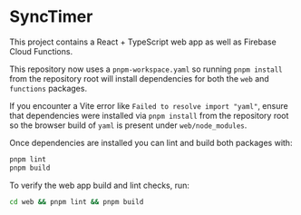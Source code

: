 # SyncTimer

This project contains a React + TypeScript web app as well as Firebase Cloud Functions.

This repository now uses a `pnpm-workspace.yaml` so running `pnpm install` from
the repository root will install dependencies for both the `web` and
`functions` packages.

If you encounter a Vite error like `Failed to resolve import "yaml"`, ensure
that dependencies were installed via `pnpm install` from the repository root so
the browser build of `yaml` is present under `web/node_modules`.

Once dependencies are installed you can lint and build both packages with:

```bash
pnpm lint
pnpm build
```

To verify the web app build and lint checks, run:

```bash
cd web && pnpm lint && pnpm build
```
